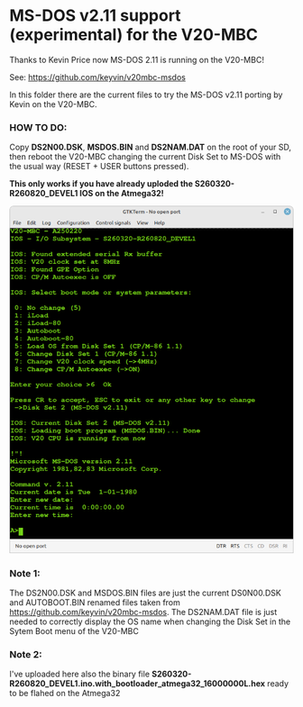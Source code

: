# MS-DOS v2.11 support (experimental) for the V20-MBC


Thanks to Kevin Price now MS-DOS 2.11 is running on the V20-MBC!

See: https://github.com/keyvin/v20mbc-msdos

In this folder there are the current files to try the MS-DOS v2.11 porting by Kevin on the V20-MBC.

### HOW TO DO: 

Copy **DS2N00.DSK**, **MSDOS.BIN** and **DS2NAM.DAT** on the root of your SD, then reboot the V20-MBC changing the current Disk Set to MS-DOS with the usual way (RESET + USER buttons pressed).

**This only works if you have already uploded the S260320-R260820_DEVEL1 IOS on the Atmega32!**

![](Screenshot.png)

### Note 1: 
The DS2N00.DSK and MSDOS.BIN files are just the current DS0N00.DSK and AUTOBOOT.BIN renamed files taken from https://github.com/keyvin/v20mbc-msdos. The DS2NAM.DAT file is just needed to correctly display the OS name when changing the Disk Set in the Sytem Boot menu of the V20-MBC

### Note 2: 
I've uploaded here also the binary file **S260320-R260820_DEVEL1.ino.with_bootloader_atmega32_16000000L.hex** ready to be flahed on the Atmega32
